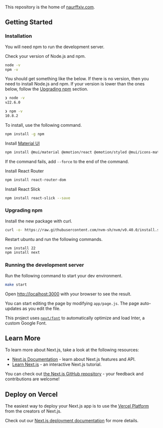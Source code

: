 This repository is the home of [naurffxiv.com](https://naurffxiv.com/).

## Getting Started

### Installation
You will need npm to run the development server.

Check your version of Node.js and npm.
```bash
node -v
npm -v
```

You should get something like the below. If there is no version, then you need to install Node.js and npm. If your version is lower than the ones below, follow the [Upgrading npm](#upgrade-npm) section.
```bash
❯ node -v
v22.6.0

❯ npm -v
10.8.2
```

To install, use the following command.
```bash
npm install -g npm
```

Install [Material UI](https://mui.com/)
```bash
npm install @mui/material @emotion/react @emotion/styled @mui/icons-material
```
If the command fails, add `--force` to the end of the command.

Install React Router
```bash
npm install react-router-dom
```

Install React Slick
```bash
npm install react-slick --save
```

### <a name="upgrade-npm"></a>Upgrading npm

Install the new package with curl.
```bash
curl -o- https://raw.githubusercontent.com/nvm-sh/nvm/v0.40.0/install.sh | bash
```

Restart ubuntu and run the following commands.
```bash
nvm install 22
npm install next
```

### Running the development server
Run the following command to start your dev environment.

```bash
make start
```

Open [http://localhost:3000](http://localhost:3000) with your browser to see the result.

You can start editing the page by modifying `app/page.js`. The page auto-updates as you edit the file.

This project uses [`next/font`](https://nextjs.org/docs/basic-features/font-optimization) to automatically optimize and load Inter, a custom Google Font.

## Learn More

To learn more about Next.js, take a look at the following resources:

- [Next.js Documentation](https://nextjs.org/docs) - learn about Next.js features and API.
- [Learn Next.js](https://nextjs.org/learn) - an interactive Next.js tutorial.

You can check out [the Next.js GitHub repository](https://github.com/vercel/next.js/) - your feedback and contributions are welcome!

## Deploy on Vercel

The easiest way to deploy your Next.js app is to use the [Vercel Platform](https://vercel.com/new?utm_medium=default-template&filter=next.js&utm_source=create-next-app&utm_campaign=create-next-app-readme) from the creators of Next.js.

Check out our [Next.js deployment documentation](https://nextjs.org/docs/deployment) for more details.
